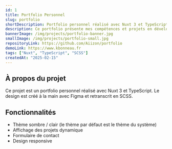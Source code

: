 ```yaml
---
id: 1
title: Portfolio Personnel
slug: portfolio
shortDescription: Portfolio personnel réalisé avec Nuxt 3 et TypeScript.
description: Ce portfolio présente mes compétences et projets en développement web.
bannerImage: /img/projects/portfolio-banner.jpg
smallImage: /img/projects/portfolio-small.jpg
repositoryLink: https://github.com/Aiizon/portfolio
demoLink: https://www.kbonneau.fr
tags: ["Nuxt", "TypeScript", "SCSS"]
createdAt: "2025-02-15"
---
```


## À propos du projet

Ce projet est un portfolio personnel réalisé avec Nuxt 3 et TypeScript. Le design est créé à la main avec Figma et retranscrit en SCSS.

## Fonctionnalités

- Thème sombre / clair (le thème par défaut est le thème du système)
- Affichage des projets dynamique
- Formulaire de contact
- Design responsive